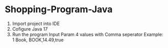 # Shopping-Program-Java
1.  Import project into IDE
2.  Cofigure Java 17
3.  Run the program
    Input Param 4 values with Comma seperator
    Example:
    1 Book, BOOK,14.49,true  
